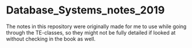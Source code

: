 # Database_Systems_notes_2019

The notes in this repository were originally made for me to use while going through the TE-classes, so they might not be fully detailed if looked at without checking in the book as well.

